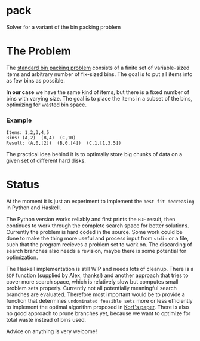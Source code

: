 # pack
Solver for a variant of the bin packing problem

# The Problem
The [standard bin packing problem](https://en.wikipedia.org/wiki/Bin_packing_problem) consists of a finite set of variable-sized items and arbitrary number of fix-sized bins. The goal is to put all items into as few bins as possible.

**In our case** we have the same kind of items, but there is a fixed number of bins with varying size. The goal is to place the items in a subset of the bins, optimizing for wasted bin space.

### Example
```
Items: 1,2,3,4,5  
Bins: (A,2)  (B,4)  (C,10)  
Result: (A,0,[2])  (B,0,[4])  (C,1,[1,3,5])
```

The practical idea behind it is to optimally store big chunks of data on a given set of different hard disks.

# Status

At the moment it is just an experiment to implement the `best fit decreasing` in Python and Haskell.

The Python version works reliably and first prints the `BDF` result, then continues to work through the complete search space for better solutions. Currently the problem is hard coded in the source. Some work could be done to make the thing more useful and process input from `stdin` or a file, such that the program recieves a problem set to work on. The discarding of search branches also needs a revision, maybe there is some potential for optimization.

The Haskell implementation is still WIP and needs lots of cleanup. There is a `BDF` function (supplied by Alex, thanks!) and another approach that tries to cover more search space, which is relatively slow but computes small problem sets properly. Currently not all potentially meaningful search branches are evaluated. Therefore most important would be to provide a function that determines `undominated feasible sets` more or less efficiently to implement the optimal algorithm proposed in [Korf's paper](http://aaaipress.org/Papers/AAAI/2002/AAAI02-110.pdf). There is also no good approach to prune branches yet, because we want to optimize for total waste instead of bins used.

Advice on anything is very welcome!
